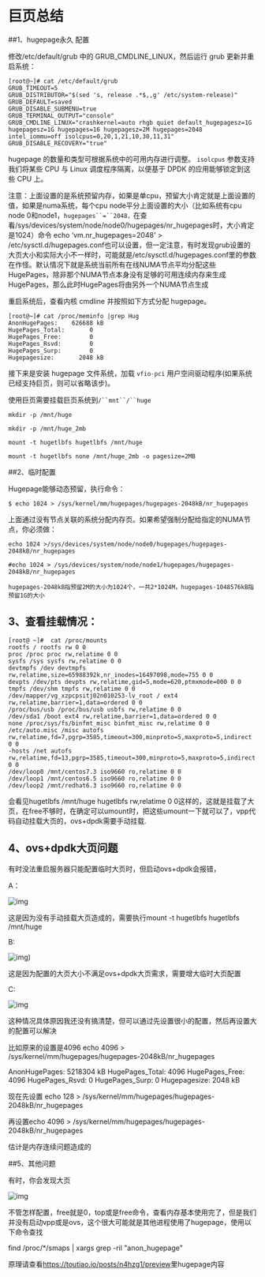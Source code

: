 

# 巨页总结



##1、hugepage永久 配置 

修改/etc/default/grub 中的 GRUB_CMDLINE_LINUX，然后运行 grub 更新并重启系统：

```shell
[root@~]# cat /etc/default/grub
GRUB_TIMEOUT=5
GRUB_DISTRIBUTOR="$(sed 's, release .*$,,g' /etc/system-release)"
GRUB_DEFAULT=saved
GRUB_DISABLE_SUBMENU=true
GRUB_TERMINAL_OUTPUT="console"
GRUB_CMDLINE_LINUX="crashkernel=auto rhgb quiet default_hugepagesz=1G hugepagesz=1G hugepages=16 hugepagesz=2M hugepages=2048 intel_iommu=off isolcpus=0,20,1,21,10,30,11,31"
GRUB_DISABLE_RECOVERY="true"

```

hugepage 的数量和类型可根据系统中的可用内存进行调整。 `isolcpus` 参数支持我们将某些 CPU 与 Linux 调度程序隔离，以便基于 DPDK 的应用能够锁定到这些 CPU 上。

注意：上面设置的是系统预留内存，如果是单cpu，预留大小肯定就是上面设置的值，如果是numa系统，每个cpu node平分上面设置的大小（比如系统有cpu node 0和node1，`hugepages``=``2048，`在查看/sys/devices/system/node/node0/hugepages/nr_hugepages时，大小肯定是1024）命令 echo ‘vm.nr_hugepages=2048' > /etc/sysctl.d/hugepages.conf也可以设置，但一定注意，有时发现grub设置的大页大小和实际大小不一样时，可能就是/etc/sysctl.d/hugepages.conf里的参数在作怪。默认情况下就是系统当前所有在线NUMA节点平均分配这些HugePages，除非那个NUMA节点本身没有足够的可用连续内存来生成 HugePages，那么此时HugePages将由另外一个NUMA节点生成

重启系统后，查看内核 cmdline 并按照如下方式分配 hugepage。

```shell
[root@~]# cat /proc/meminfo |grep Hug
AnonHugePages:    626688 kB
HugePages_Total:       0
HugePages_Free:        0
HugePages_Rsvd:        0
HugePages_Surp:        0
Hugepagesize:       2048 kB
```

接下来是安装 hugepage 文件系统，加载 `vfio-pci` 用户空间驱动程序(如果系统已经支持巨页，则可以省略该步)。

使用巨页需要挂载巨页系统到`/``mnt``/``huge`

```shell
mkdir -p /mnt/huge

mkdir -p /mnt/huge_2mb

mount -t hugetlbfs hugetlbfs /mnt/huge

mount -t hugetlbfs none /mnt/huge_2mb -o pagesize=2MB
```



##2、临时配置

Hugepage能够动态预留，执行命令：

```
$ echo 1024 > /sys/kernel/mm/hugepages/hugepages-2048kB/nr_hugepages
```





上面通过没有节点关联的系统分配内存页。如果希望强制分配给指定的NUMA节点，你必须做：

```
echo 1024 >/sys/devices/system/node/node0/hugepages/hugepages-2048kB/nr_hugepages

#echo 1024 > /sys/devices/system/node/node1/hugepages/hugepages-2048kB/nr_hugepages

hugepages-2048kB指预留2M的大小为1024个，一共2*1024M，hugepages-1048576kB指预留1G的大小

```



## 3、查看挂载情况：

```shell
[root@ ~]#  cat /proc/mounts
rootfs / rootfs rw 0 0
proc /proc proc rw,relatime 0 0
sysfs /sys sysfs rw,relatime 0 0
devtmpfs /dev devtmpfs rw,relatime,size=65988392k,nr_inodes=16497098,mode=755 0 0
devpts /dev/pts devpts rw,relatime,gid=5,mode=620,ptmxmode=000 0 0
tmpfs /dev/shm tmpfs rw,relatime 0 0
/dev/mapper/vg_xzpcpsitj02n010253-lv_root / ext4 rw,relatime,barrier=1,data=ordered 0 0
/proc/bus/usb /proc/bus/usb usbfs rw,relatime 0 0
/dev/sda1 /boot ext4 rw,relatime,barrier=1,data=ordered 0 0
none /proc/sys/fs/binfmt_misc binfmt_misc rw,relatime 0 0
/etc/auto.misc /misc autofs rw,relatime,fd=7,pgrp=3585,timeout=300,minproto=5,maxproto=5,indirect 0 0
-hosts /net autofs rw,relatime,fd=13,pgrp=3585,timeout=300,minproto=5,maxproto=5,indirect 0 0
/dev/loop0 /mnt/centos7.3 iso9660 ro,relatime 0 0
/dev/loop1 /mnt/centos6.5 iso9660 ro,relatime 0 0
/dev/loop2 /mnt/redhat6.3 iso9660 ro,relatime 0 0

```

会看见hugetlbfs /mnt/huge hugetlbfs rw,relatime 0 0这样的，这就是挂载了大页，在free不够时，在确定可以umount时，把这些umount一下就可以了，vpp代码自动挂载大页的，ovs+dpdk需要手动挂载.



## 4、ovs+dpdk大页问题

有时没法重启服务器只能配置临时大页时，但启动ovs+dpdk会报错，

A：

![img](../Images/20170214105014180.png)

这是因为没有手动挂载大页造成的，需要执行mount -t hugetlbfs hugetlbfs /mnt/huge

B:

![img](../Images/20170214105218009.png))

这是因为配置的大页大小不满足ovs+dpdk大页需求，需要增大临时大页配置

C:

![img](../Images/20170214105343056.png)

这种情况具体原因我还没有搞清楚，但可以通过先设置很小的配置，然后再设置大的配置可以解决

比如原来的设置是4096   echo 4096 > /sys/kernel/mm/hugepages/hugepages-2048kB/nr_hugepages

AnonHugePages:   5218304 kB
HugePages_Total:     4096
HugePages_Free:     4096
HugePages_Rsvd:        0
HugePages_Surp:        0
Hugepagesize:       2048 kB

现在先设置 echo 128 > /sys/kernel/mm/hugepages/hugepages-2048kB/nr_hugepages

再设置echo 4096 > /sys/kernel/mm/hugepages/hugepages-2048kB/nr_hugepages

估计是内存连续问题造成的

##5、其他问题

有时，你会发现大页

![img](../Images/20170306140550331.png)

不管怎样配置，free就是0，top或是free命令，查看内存基本使用完了，但是我们并没有启动vpp或是ovs，这个很大可能就是其他进程使用了hugepage，使用以下命令查找

find /proc/*/smaps | xargs grep -ril "anon_hugepage"

原理请查看<https://toutiao.io/posts/n4hzg1/preview>里hugepage内容




